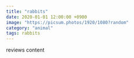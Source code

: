 ```yaml
---
title: "rabbits"
date: 2020-01-01 12:00:00 +0900
image: "https://picsum.photos/1920/1080?random"
category: "animal"
tags: rabbits
---
```


reviews content
